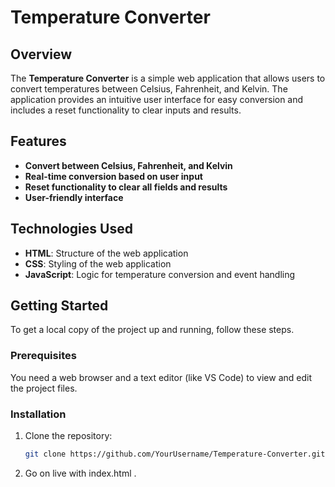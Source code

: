 # Temperature Converter

## Overview
The **Temperature Converter** is a simple web application that allows users to convert temperatures between Celsius, Fahrenheit, and Kelvin. The application provides an intuitive user interface for easy conversion and includes a reset functionality to clear inputs and results.

## Features
- **Convert between Celsius, Fahrenheit, and Kelvin**
- **Real-time conversion based on user input**
- **Reset functionality to clear all fields and results**
- **User-friendly interface**

## Technologies Used
- **HTML**: Structure of the web application
- **CSS**: Styling of the web application
- **JavaScript**: Logic for temperature conversion and event handling

## Getting Started
To get a local copy of the project up and running, follow these steps.

### Prerequisites
You need a web browser and a text editor (like VS Code) to view and edit the project files.

### Installation
1. Clone the repository:
   ```bash
   git clone https://github.com/YourUsername/Temperature-Converter.git
2. Go on live with index.html  .
